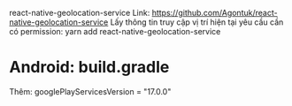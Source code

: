 react-native-geolocation-service
Link: https://github.com/Agontuk/react-native-geolocation-service
Lấy thông tin truy cập vị trí hiện tại yêu cầu cần có permission:
yarn add react-native-geolocation-service

# Android: build.gradle

Thêm: googlePlayServicesVersion = "17.0.0"
